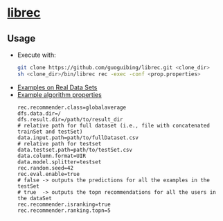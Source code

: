 # [librec](https://github.com/guoguibing/librec)

## Usage

* Execute with:
  ```bash
  git clone https://github.com/guoguibing/librec.git <clone_dir>
  sh <clone_dir>/bin/librec rec -exec -conf <prop.properties>
  ```
* [Examples on Real Data Sets](https://www.librec.net/release/v1.3/example.html)
* [Example algorithm properties](https://www.librec.net/dokuwiki/doku.php?id=AlgorithmList)
  ```properties
  rec.recommender.class=globalaverage
  dfs.data.dir=/
  dfs.result.dir=/path/to/result_dir
  # relative path for full dataset (i.e., file with concatenated trainSet and testSet)
  data.input.path=path/to/fullDataset.csv 
  # relative path for testset 
  data.testset.path=path/to/testSet.csv
  data.column.format=UIR
  data.model.splitter=testset
  rec.random.seed=42
  rec.eval.enable=true
  # false -> outputs the predictions for all the examples in the testSet 
  # true  -> outputs the topn recommendations for all the users in the dataSet
  rec.recommender.isranking=true
  rec.recommender.ranking.topn=5
  ```
